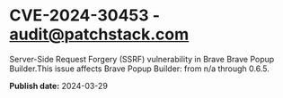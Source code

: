 # CVE-2024-30453 - audit@patchstack.com

Server-Side Request Forgery (SSRF) vulnerability in Brave Brave Popup Builder.This issue affects Brave Popup Builder: from n/a through 0.6.5.



**Publish date:** 2024-03-29
